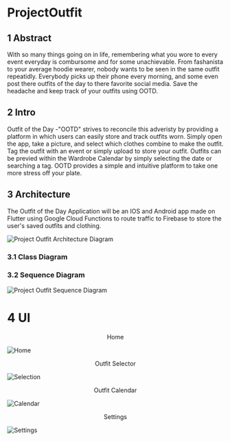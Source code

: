 # ProjectOutfit

## 1 Abstract
With so many things going on in life, remembering what you wore to every event everyday is combursome and for some unachievable. From fashanista to your average hoodie wearer, nobody wants to be seen in the same outfit repeatidly. Everybody picks up their phone every morning, and some even post there outfits of the day to there favorite social media. Save the headache and keep track of your outfits using OOTD.
## 2 Intro
Outfit of the Day -"OOTD" strives to reconcile this adveristy by providing a platform in which users can easily store and track outfits worn. Simply open the app, take a picture, and select which clothes combine to make the outfit. Tag the outfit with an event or simply upload to store your outfit. Outfits can be previed within the Wardrobe Calendar by simply selecting the date or searching a tag. OOTD provides a simple and intuitive platform to take one more stress off your plate.

## 3 Architecture
The Outfit of the Day Application will be an IOS and Android app made on Flutter using Google Cloud Functions to route traffic to Firebase to store the user's saved outfits and clothing.

![Project Outfit Architecture Diagram](https://user-images.githubusercontent.com/113374113/193295951-4de34ec4-aa7b-4718-acef-6d26425b8907.png)
### 3.1 Class Diagram

### 3.2 Sequence Diagram
![Project Outfit Sequence Diagram](https://user-images.githubusercontent.com/113374113/193301027-371d83ad-363c-4823-8154-d72ae0e8b7be.png)

# 4 UI
<p align="center">Home</p>

![Home](https://github.com/jdenhof/ProjectOutfit/blob/main/images/HomeScreen.png)
<p align="center">Outfit Selector</p>

![Selection](https://github.com/jdenhof/ProjectOutfit/blob/main/images/Selection.png)
<p align="center">Outfit Calendar</p>

![Calendar](https://github.com/jdenhof/ProjectOutfit/blob/main/images/Calendar.png)
<p align="center">Settings</p>

![Settings](https://github.com/jdenhof/ProjectOutfit/blob/main/images/Settings.png)



